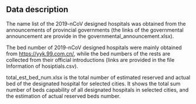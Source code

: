 ## Data description
The name list of the 2019-nCoV designed hospitals was obtained from the announcements of provincial governments (the links of the governmental announcement are provide in the governmental_announcement.xlsx). 

The bed number of 2019-nCoV designed hospitals were mainly obtained from https://yyk.99.com.cn/, while the bed numbers of the rests are collected from their official introductions (links are provided in the file Information of hosiptials.csv).

total_est_bed_num.xlsx is the total number of estimated reserved and actual bed of the designated hospital for selected cities. It shows the total sum number of beds capability of all designated hospitals in selected cities, and the estimation of actual reserved beds number.
